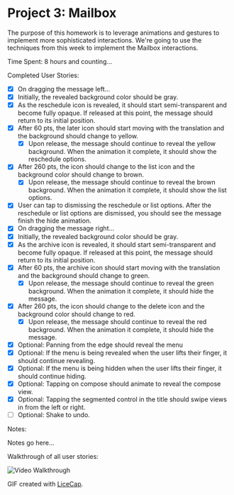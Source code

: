 # Project 3: Mailbox

The purpose of this homework is to leverage animations and gestures to implement more sophisticated interactions. We're going to use the techniques from this week to implement the Mailbox interactions.

Time Spent: 8 hours and counting...

Completed User Stories:
* [x]	On dragging the message left...
  * [x]	Initially, the revealed background color should be gray.
  * [x]	As the reschedule icon is revealed, it should start semi-transparent and become fully opaque. If released at this point, the message should return to its initial position.
  * [x]	After 60 pts, the later icon should start moving with the translation and the background should change to yellow.
    * [x]	Upon release, the message should continue to reveal the yellow background. When the animation it complete, it should show the reschedule options.
  * [x]	After 260 pts, the icon should change to the list icon and the background color should change to brown.
    * [x]	Upon release, the message should continue to reveal the brown background. When the animation it complete, it should show the list options.
* [x]	User can tap to dismissing the reschedule or list options. After the reschedule or list options are dismissed, you should see the message finish the hide animation.
* [x]	On dragging the message right...
  * [x]	Initially, the revealed background color should be gray.
  * [x]	As the archive icon is revealed, it should start semi-transparent and become fully opaque. If released at this point, the message should return to its initial position.
  * [x]	After 60 pts, the archive icon should start moving with the translation and the background should change to green.
    * [x]	Upon release, the message should continue to reveal the green background. When the animation it complete, it should hide the message.
  * [x]	After 260 pts, the icon should change to the delete icon and the background color should change to red.
    * [x]	Upon release, the message should continue to reveal the red background. When the animation it complete, it should hide the message.
* [x]	Optional: Panning from the edge should reveal the menu
  * [x]	Optional: If the menu is being revealed when the user lifts their finger, it should continue revealing.
  * [x]	Optional: If the menu is being hidden when the user lifts their finger, it should continue hiding.
* [x]	Optional: Tapping on compose should animate to reveal the compose view.
* [x]	Optional: Tapping the segmented control in the title should swipe views in from the left or right.
* [ ]	Optional: Shake to undo.

Notes:

Notes go here...

Walkthrough of all user stories:

![Video Walkthrough](demo.gif)

GIF created with [LiceCap](http://www.cockos.com/licecap/).
